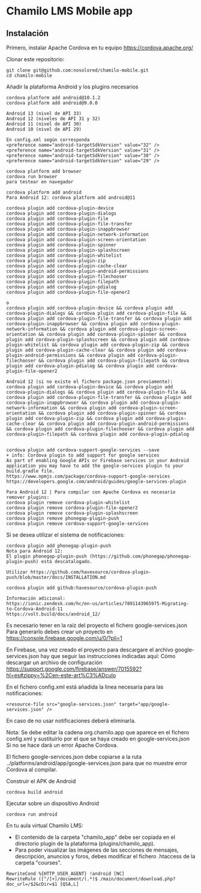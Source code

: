Chamilo LMS Mobile app
================================

Instalación
-----------------------------

Primero, instalar Apache Cordova en tu equipo https://cordova.apache.org/

Clonar este repositorio:
```
git clone git@github.com:nosolored/chamilo-mobile.git
cd chamilo-mobile
```

Añadir la plataforma Android y los plugins necesarios

```
cordova platform add android@10.1.2
cordova platform add android@9.0.0

Android 13 (nivel de API 33)
Android 12 (niveles de API 31 y 32)
Android 11 (nivel de API 30)
Android 10 (nivel de API 29)

En config.xml según corresponda
<preference name="android-targetSdkVersion" value="32" />
<preference name="android-targetSdkVersion" value="31" />
<preference name="android-targetSdkVersion" value="30" />
<preference name="android-targetSdkVersion" value="29" />

cordova platform add browser
cordova run browser
para testear en navegador
```

```
cordova platform add android
Para Android 12: cordova platform add android@11

cordova plugin add cordova-plugin-device
cordova plugin add cordova-plugin-dialogs
cordova plugin add cordova-plugin-file
cordova plugin add cordova-plugin-file-transfer
cordova plugin add cordova-plugin-inappbrowser
cordova plugin add cordova-plugin-network-information
cordova plugin add cordova-plugin-screen-orientation
cordova plugin add cordova-plugin-spinner
cordova plugin add cordova-plugin-splashscreen
cordova plugin add cordova-plugin-whitelist
cordova plugin add cordova-plugin-zip
cordova plugin add cordova-plugin-cache-clear
cordova plugin add cordova-plugin-android-permissions
cordova plugin add cordova-plugin-filechooser
cordova plugin add cordova-plugin-filepath
cordova plugin add cordova-plugin-pdialog
cordova plugin add cordova-plugin-file-opener2

o 
cordova plugin add cordova-plugin-device && cordova plugin add cordova-plugin-dialogs && cordova plugin add cordova-plugin-file && cordova plugin add cordova-plugin-file-transfer && cordova plugin add cordova-plugin-inappbrowser && cordova plugin add cordova-plugin-network-information && cordova plugin add cordova-plugin-screen-orientation && cordova plugin add cordova-plugin-spinner && cordova plugin add cordova-plugin-splashscreen && cordova plugin add cordova-plugin-whitelist && cordova plugin add cordova-plugin-zip && cordova plugin add cordova-plugin-cache-clear && cordova plugin add cordova-plugin-android-permissions && cordova plugin add cordova-plugin-filechooser && cordova plugin add cordova-plugin-filepath && cordova plugin add cordova-plugin-pdialog && cordova plugin add cordova-plugin-file-opener2

Android 12 (si no existe el fichero package.json previamente):
cordova plugin add cordova-plugin-device && cordova plugin add cordova-plugin-dialogs && cordova plugin add cordova-plugin-file && cordova plugin add cordova-plugin-file-transfer && cordova plugin add cordova-plugin-inappbrowser && cordova plugin add cordova-plugin-network-information && cordova plugin add cordova-plugin-screen-orientation && cordova plugin add cordova-plugin-spinner && cordova plugin add cordova-plugin-zip && cordova plugin add cordova-plugin-cache-clear && cordova plugin add cordova-plugin-android-permissions && cordova plugin add cordova-plugin-filechooser && cordova plugin add cordova-plugin-filepath && cordova plugin add cordova-plugin-pdialog


cordova plugin add cordova-support-google-services --save 
+ info: Cordova plugin to add support for google services
As part of enabling Google APIs or Firebase services in your Android application you may have to add the google-services plugin to your build.gradle file.
https://www.npmjs.com/package/cordova-support-google-services
https://developers.google.com/android/guides/google-services-plugin

Para Android 12 | Para compilar con Apache Cordova es necesario remover plugins:
cordova plugin remove cordova-plugin-whitelist
cordova plugin remove cordova-plugin-file-opener2
cordova plugin remove cordova-plugin-splashscreen
cordova plugin remove phonegap-plugin-push
cordova plugin remove cordova-support-google-services

```

Si se desea utilizar el sistema de notificaciones:
```
cordova plugin add phonegap-plugin-push
Nota para Android 12: 
El plugin phonegap-plugin-push (https://github.com/phonegap/phonegap-plugin-push) está descatalogado.

Utilizar https://github.com/havesource/cordova-plugin-push/blob/master/docs/INSTALLATION.md

cordova plugin add github:havesource/cordova-plugin-push

Información adicional:
https://ionic.zendesk.com/hc/en-us/articles/7891143965975-Migrating-to-Cordova-Android-11
https://volt.build/docs/android_12/

``` 
Es necesario tener en la raíz del proyecto el fichero google-services.json
Para generarlo debes crear un proyecto en https://console.firebase.google.com/u/0/?pli=1 

En Firebase, una vez creado el proyecto para descargare el archivo google-services.json hay que seguir las instrucciones indicadas aquí:
Cómo descargar un archivo de configuración 
https://support.google.com/firebase/answer/7015592?hl=es#zippy=%2Cen-este-art%C3%ADculo

En el fichero config.xml está añadida la linea necesaria para las notificaciones:
```
<resource-file src="google-services.json" target="app/google-services.json" />
```
En caso de no usar notificaciones deberá eliminarla.

Nota:
Se debe editar la cadena org.chamilo.app que aparece en el fichero config.xml y sustituirlo por el que se haya creado en google-services.json
Si no se hace dará un error Apache Cordova.

El fichero google-services.json debe copiarse a la ruta ../platforms/android/app/google-services.json para que no muestre error Cordova al compilar.

Construir el APK de Android

```
cordova build android
```

Ejecutar sobre un dispositivo Android

```
cordova run android
```
En tu aula virtual Chamilo LMS:

* El contenido de la carpeta "chamilo_app" debe ser copiada en el directorio plugin de la plataforma (plugins/chamilo_app).
* Para poder visualizar las imágenes de las secciones de mensajes, descripción, anuncios y foros, debes modificar el fichero .htaccess de la carpeta "courses".
```
RewriteCond %{HTTP_USER_AGENT} !android [NC]
RewriteRule ([^/]+)/document/(.*)$ /main/document/download.php?doc_url=/$2&cDir=$1 [QSA,L]
```
